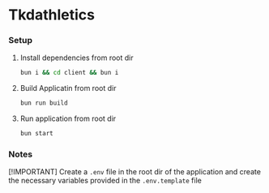 # Tkdathletics

### Setup
1. Install dependencies from root dir
    ```bash
    bun i && cd client && bun i
    ```
2. Build Applicatin from root dir
    ```bash
    bun run build
    ```
3. Run application from root dir
    ```bash
    bun start
    ```
### Notes

[!IMPORTANT]
Create a ```.env``` file in the root dir of the application and create the necessary variables provided in the ```.env.template``` file
